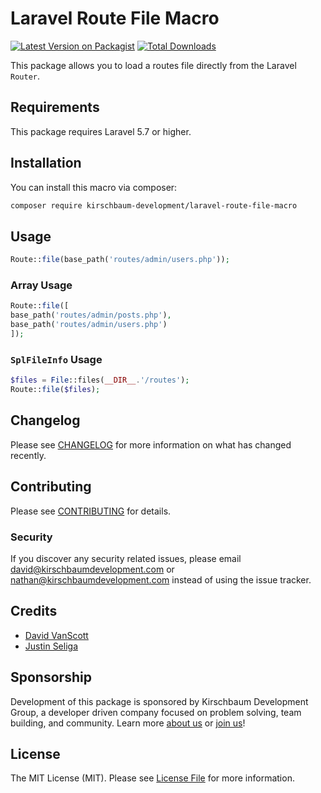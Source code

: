 # Laravel Route File Macro

[![Latest Version on Packagist](https://img.shields.io/packagist/v/kirschbaum-development/laravel-route-file-macro.svg?style=flat-square)](https://packagist.org/packages/kirschbaum-development/laravel-route-file-macro)
[![Total Downloads](https://img.shields.io/packagist/dt/kirschbaum-development/laravel-route-file-macro.svg?style=flat-square)](https://packagist.org/packages/kirschbaum-development/laravel-route-file-macro)

This package allows you to load a routes file directly from the Laravel `Router`.

## Requirements

This package requires Laravel 5.7 or higher.

## Installation

You can install this macro via composer:

```bash
composer require kirschbaum-development/laravel-route-file-macro
```

## Usage

```php
Route::file(base_path('routes/admin/users.php'));
```

### Array Usage

```php
Route::file([
base_path('routes/admin/posts.php'),
base_path('routes/admin/users.php')
]);
```

### `SplFileInfo` Usage

```php
$files = File::files(__DIR__.'/routes');
Route::file($files);
```

## Changelog

Please see [CHANGELOG](CHANGELOG.md) for more information on what has changed recently.

## Contributing

Please see [CONTRIBUTING](CONTRIBUTING.md) for details.

### Security

If you discover any security related issues, please email david@kirschbaumdevelopment.com or nathan@kirschbaumdevelopment.com instead of using the issue tracker.

## Credits

- [David VanScott](https://github.com/dvanscott)
- [Justin Seliga](https://github.com/jrseliga)

## Sponsorship

Development of this package is sponsored by Kirschbaum Development Group, a developer driven company focused on problem solving, team building, and community. Learn more [about us](https://kirschbaumdevelopment.com) or [join us](https://careers.kirschbaumdevelopment.com)!

## License

The MIT License (MIT). Please see [License File](LICENSE.md) for more information.
